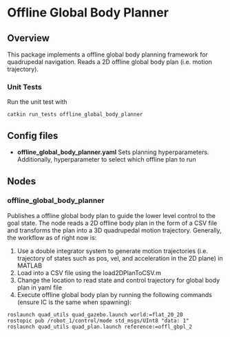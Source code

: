 # Offline Global Body Planner

## Overview

This package implements a offline global body planning framework for quadrupedal navigation. Reads a 2D offline global body plan (i.e. motion trajectory).

### Unit Tests

Run the unit test with

```
catkin run_tests offline_global_body_planner
```
## Config files
- **offline_global_body_planner.yaml** Sets planning hyperparameters. Additionally, hyperparameter to select which offline plan to run


## Nodes

### offline_global_body_planner

Publishes a offline global body plan to guide the lower level control to the goal state. The node reads a 2D offline body plan in the form of a CSV file and transforms the plan into a 3D quadrupedal motion trajectory.
Generally, the workflow as of right now is: 
1. Use a double integrator system to generate motion trajectories (i.e. trajectory of states such as pos, vel, and acceleration in the 2D plane) in MATLAB
2. Load into a CSV file using the load2DPlanToCSV.m
3. Change the location to read state and control trajectory for global body plan in yaml file 
4. Execute offline global body plan by running the following commands (ensure IC is the same when spawning):

```
roslaunch quad_utils quad_gazebo.launch world:=flat_20_20
rostopic pub /robot_1/control/mode std_msgs/UInt8 "data: 1"
roslaunch quad_utils quad_plan.launch reference:=offl_gbpl_2
```




